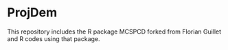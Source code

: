 # ProjDem

This repository includes the R package MCSPCD forked from Florian Guillet and R codes using that package.
